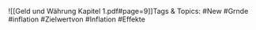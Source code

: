 
![[Geld und Währung Kapitel 1.pdf#page=9]]Tags & Topics:
   #New
   #Grnde
   #inflation
   #Zielwertvon
   #Inflation
   #Effekte